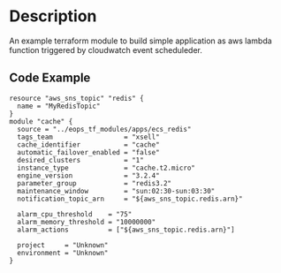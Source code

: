 # Description
An example terraform module to build simple application as aws lambda function triggered by cloudwatch event scheduleder.

## Code Example

```hcl-terraform
resource "aws_sns_topic" "redis" {
  name = "MyRedisTopic"
}
module "cache" {
  source = "../eops_tf_modules/apps/ecs_redis"
  tags_team                  = "xsell"
  cache_identifier           = "cache"
  automatic_failover_enabled = "false"
  desired_clusters           = "1"
  instance_type              = "cache.t2.micro"
  engine_version             = "3.2.4"
  parameter_group            = "redis3.2"
  maintenance_window         = "sun:02:30-sun:03:30"
  notification_topic_arn     = "${aws_sns_topic.redis.arn}"

  alarm_cpu_threshold    = "75"
  alarm_memory_threshold = "10000000"
  alarm_actions          = ["${aws_sns_topic.redis.arn}"]

  project     = "Unknown"
  environment = "Unknown"
}
```